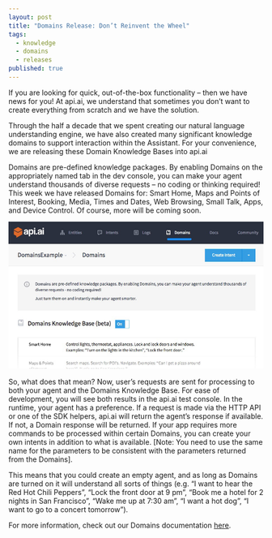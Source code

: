 ```yaml
---
layout: post
title: "Domains Release: Don’t Reinvent the Wheel"
tags: 
  - knowledge
  - domains
  - releases
published: true
---
```


If you are looking for quick, out-of-the-box functionality – then we have news for you!  At api.ai, we understand that sometimes you don’t want to create everything from scratch and we have the solution.


Through the half a decade that we spent creating our natural language understanding engine, we have also created many significant knowledge domains to support interaction within the Assistant. For your convenience, we are releasing these Domain Knowledge Bases into api.ai 


Domains are pre-defined knowledge packages. By enabling Domains on the appropriately named tab in the dev console, you can make your agent understand thousands of diverse requests – no coding or thinking required!  This week we have released Domains for: Smart Home, Maps and Points of Interest, Booking, Media, Times and Dates, Web Browsing, Small Talk, Apps, and Device Control. Of course, more will be coming soon. 

<img src="/images/2015-04-09-domains-tab.jpg" width="636" />


So, what does that mean?
Now, user’s requests are sent for processing to both your agent and the Domains Knowledge Base. For ease of development, you will see both results in the api.ai test console.  In the runtime, your agent has a preference. If a request is made via the HTTP API or one of the SDK helpers, api.ai will return the agent’s response if available. If not, a Domain response will be returned.
If your app requires more commands to be processed within certain Domains, you can create your own intents in addition to what is available. [Note: You need to use the same name for the  parameters to be consistent with the parameters returned from the Domains].  


This means that you could create an empty agent, and as long as Domains are turned on it will understand all sorts of things (e.g. “I want to hear the Red Hot Chili Peppers”, “Lock the front door at 9 pm”, “Book me a hotel for 2 nights in San Francisco”, “Wake me up at 7:30 am”, “I want a hot dog”, “I want to go to a concert tomorrow”).


For more information, check out our Domains documentation [here](http://api.ai/docs/domains/).

